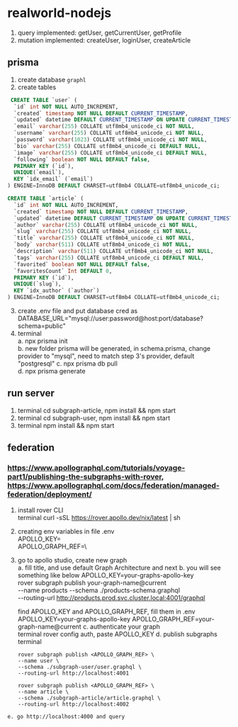 # realworld-nodejs
1. query implemented: getUser, getCurrentUser, getProfile
2. mutation implemented: createUser, loginUser, createArticle

## prisma
1. create database `graphl`
2. create tables
```sql
 CREATE TABLE `user` (
  `id` int NOT NULL AUTO_INCREMENT,
  `created` timestamp NOT NULL DEFAULT CURRENT_TIMESTAMP,
  `updated` datetime DEFAULT CURRENT_TIMESTAMP ON UPDATE CURRENT_TIMESTAMP,
  `email` varchar(255) COLLATE utf8mb4_unicode_ci NOT NULL,
  `username` varchar(255) COLLATE utf8mb4_unicode_ci NOT NULL,
  `password` varchar(1023) COLLATE utf8mb4_unicode_ci NOT NULL,
  `bio` varchar(255) COLLATE utf8mb4_unicode_ci DEFAULT NULL,
  `image` varchar(255) COLLATE utf8mb4_unicode_ci DEFAULT NULL,
  `following` boolean NOT NULL DEFAULT false,
  PRIMARY KEY (`id`),
  UNIQUE(`email`),
  KEY `idx_email` (`email`)
) ENGINE=InnoDB DEFAULT CHARSET=utf8mb4 COLLATE=utf8mb4_unicode_ci;
```
```sql
CREATE TABLE `article` (
  `id` int NOT NULL AUTO_INCREMENT,
  `created` timestamp NOT NULL DEFAULT CURRENT_TIMESTAMP,
  `updated` datetime DEFAULT CURRENT_TIMESTAMP ON UPDATE CURRENT_TIMESTAMP,
  `author` varchar(255) COLLATE utf8mb4_unicode_ci NOT NULL,
  `slug` varchar(255) COLLATE utf8mb4_unicode_ci NOT NULL,
  `title` varchar(255) COLLATE utf8mb4_unicode_ci NOT NULL,
  `body` varchar(511) COLLATE utf8mb4_unicode_ci NOT NULL,
  `description` varchar(511) COLLATE utf8mb4_unicode_ci NOT NULL,
  `tags` varchar(255) COLLATE utf8mb4_unicode_ci DEFAULT NULL,
  `favorited` boolean NOT NULL DEFAULT false,
  `favoritesCount` Int DEFAULT 0,
  PRIMARY KEY (`id`),
  UNIQUE(`slug`),
  KEY `idx_author` (`author`)
) ENGINE=InnoDB DEFAULT CHARSET=utf8mb4 COLLATE=utf8mb4_unicode_ci;
```

3. create .env file and put database cred as\
   DATABASE_URL="mysql://user:password@host:port/database?schema=public"
4. terminal\
   a. npx prisma init\
   b. new folder prisma will be generated, in schema.prisma, change provider to "mysql", need to match step 3's provider, default "postgresql"
   c. npx prisma db pull\
   d. npx prisma generate

## run server
 1. terminal cd subgraph-article, npm install && npm start
 2. terminal cd subgraph-user, npm install && npm start
 3. terminal npm install && npm start

## federation
### https://www.apollographql.com/tutorials/voyage-part1/publishing-the-subgraphs-with-rover, https://www.apollographql.com/docs/federation/managed-federation/deployment/
  1. install rover CLI\
     terminal curl -sSL https://rover.apollo.dev/nix/latest | sh
  2. creating env variables in file .env\
     APOLLO_KEY=\
     APOLLO_GRAPH_REF=\
  3. go to apollo studio, create new graph\
     a. fill title, and use default Graph Architecture and next
     b. you will see something like below
        APOLLO_KEY=your-graphs-apollo-key \
        rover subgraph publish your-graph-name@current \
        --name products --schema ./products-schema.graphql \
        --routing-url http://products.prod.svc.cluster.local:4001/graphql

        find APOLLO_KEY and APOLLO_GRAPH_REF, fill them in .env
        APOLLO_KEY=your-graphs-apollo-key
        APOLLO_GRAPH_REF=your-graph-name@current
     c. authenticate your graph\
        terminal rover config auth, paste APOLLO_KEY
     d. publish subgraphs\
        terminal
        ```
        rover subgraph publish <APOLLO_GRAPH_REF> \
        --name user \
        --schema ./subgraph-user/user.graphql \
        --routing-url http://localhost:4001
        ```
        ```
        rover subgraph publish <APOLLO_GRAPH_REF> \
        --name article \
        --schema ./subgraph-article/article.graphql \
        --routing-url http://localhost:4002
        ```
    e. go http://localhost:4000 and query